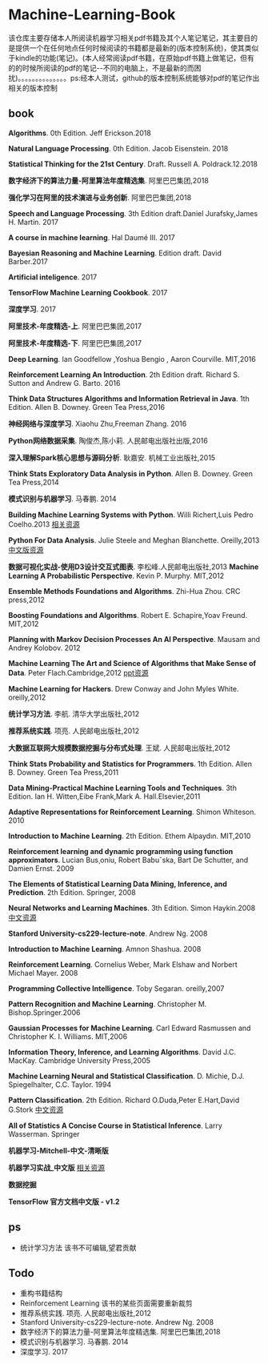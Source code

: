 # Machine-Learning-Book #


​	该仓库主要存储本人所阅读机器学习相关pdf书籍及其个人笔记笔记，其主要目的是提供一个在任何地点任何时候阅读的书籍都是最新的(版本控制系统)，使其类似于kindle的功能(笔记)。(本人经常阅读pdf书籍，在原始pdf书籍上做笔记，但有的的时候所阅读的pdf的笔记--不同的电脑上，不是最新的而困扰)。。。。。。。。。。。。。。ps\:经本人测试，github的版本控制系统能够对pdf的笔记作出相关的版本控制



## book ##

**Algorithms**. 0th Edition. Jeff Erickson.2018

**Natural Language Processing**. 0th Edition. Jacob Eisenstein. 2018

**Statistical Thinking for the 21st Century**. Draft. Russell A. Poldrack.12.2018

**数字经济下的算法力量-阿里算法年度精选集**. 阿里巴巴集团,2018

**强化学习在阿里的技术演进与业务创新**. 阿里巴巴集团,2018

**Speech and Language Processing**. 3th Edition draft.Daniel Jurafsky,James H. Martin. 2017

**A course in machine learning**. Hal Daumé III. 2017

**Bayesian Reasoning and Machine Learning**. Edition draft. David Barber.2017

**Artificial inteligence**. 2017

**TensorFlow Machine Learning Cookbook**. 2017

**深度学习**. 2017
 
**阿里技术-年度精选-上**. 阿里巴巴集团,2017

**阿里技术-年度精选-下**. 阿里巴巴集团,2017

**Deep Learning**. Ian Goodfellow ,Yoshua Bengio , Aaron Courville. MIT,2016

**Reinforcement Learning An Introduction**. 2th Edition draft. Richard S. Sutton and Andrew G. Barto. 2016

**Think Data Structures Algorithms and Information Retrieval in Java**. 1th Edition. Allen B. Downey. Green Tea Press,2016

**神经⽹络与深度学习**. Xiaohu Zhu,Freeman Zhang. 2016

**Python网络数据采集**. 陶俊杰,陈小莉. 人民邮电出版社出版,2016

**深入理解Spark核心思想与源码分析**. 耿嘉安. 机械工业出版社,2015

**Think Stats Exploratory Data Analysis in Python**. Allen B. Downey. Green Tea Press,2014

**模式识别与机器学习**. 马春鹏. 2014

**Building Machine Learning Systems with Python**. Willi Richert,Luis Pedro Coelho.2013 [相关资源](https://github.com/YSZYCF/Machine-Learning-Book-Resource/tree/master/Building%20Machine%20Learning%20Systems%20with%20Python)

**Python For Data Analysis**. Julie Steele and Meghan Blanchette. Oreilly,2013 [中文版资源](https://github.com/YSZYCF/Machine_Learning_Book_Pirated/blob/master/%E5%88%A9%E7%94%A8Python%E8%BF%9B%E8%A1%8C%E6%95%B0%E6%8D%AE%E5%88%86%E6%9E%90--%E4%B8%AD%E6%96%87%E7%89%88.pdf)


**数据可视化实战-使用D3设计交互式图表**. 李松峰.人民邮电出版社,2013
**Machine Learning A Probabilistic Perspective**. Kevin P. Murphy. MIT,2012

**Ensemble Methods Foundations and Algorithms**. Zhi-Hua Zhou. CRC press,2012

**Boosting Foundations and Algorithms**. Robert E. Schapire,Yoav Freund. MIT,2012

**Planning with Markov Decision Processes An AI Perspective**. Mausam and Andrey Kolobov. 2012

**Machine Learning The Art and Science of Algorithms that Make Sense of Data**. Peter Flach.Cambridge,2012 [ppt资源](https://github.com/YSZYCF/Machine-Learning-Book-Resource/tree/master/Machine%20Learning%20The%20Art%20and%20Science%20of%20Algorithms%20that%20Make%20Sense%20of%20Data)

**Machine Learning for Hackers**. Drew Conway and John Myles White. oreilly,2012

**统计学习方法**. 李航. 清华大学出版社,2012

**推荐系统实践**. 项亮. 人民邮电出版社,2012

**大数据互联网大规模数据挖掘与分布式处理**. 王斌. 人民邮电出版社,2012

**Think Stats Probability and Statistics for Programmers**. 1th Edition. Allen B. Downey. Green Tea Press,2011

**Data Mining-Practical Machine Learning Tools and Techniques**. 3th Edition. Ian H. Witten,Eibe Frank,Mark A. Hall.Elsevier,2011

**Adaptive Representations for Reinforcement Learning**. Shimon Whiteson. 2010

**Introduction to Machine Learning**. 2th Edition. Ethem Alpaydın. MIT,2010

**Reinforcement learning and dynamic programming using function approximators**. Lucian Bus¸oniu, Robert Babuˇska, Bart De Schutter, and Damien Ernst. 2009

**The Elements of Statistical Learning Data Mining, Inference, and Prediction**. 2th Edition. Springer, 2008

**Neural Networks and Learning Machines**. 3th Edition. Simon Haykin.2008 [中文资源](https://github.com/YSZYCF/Machine-Learning-Book-Resource/tree/master/Neural%20networks%20and%20learning%20machines)

**Stanford University-cs229-lecture-note**. Andrew Ng. 2008

**Introduction to Machine Learning**. Amnon Shashua. 2008

**Reinforcement Learning**. Cornelius Weber, Mark Elshaw and Norbert Michael Mayer. 2008

**Programming Collective Intelligence**. Toby Segaran. oreilly,2007

**Pattern Recognition and Machine Learning**. Christopher M. Bishop.Springer.2006

**Gaussian Processes for Machine Learning**. Carl Edward Rasmussen and Christopher K. I. Williams. MIT,2006

**Information Theory, Inference, and Learning Algorithms**. David J.C. MacKay. Cambridge University Press,2005

**Machine Learning Neural and Statistical Classification**. D. Michie, D.J. Spiegelhalter, C.C. Taylor. 1994

**Pattern Classification**. 2th Edition. Richard O.Duda,Peter E.Hart,David G.Stork [中文资源](https://github.com/YSZYCF/Machine_Learning_Book_Pirated/blob/master/%E6%A8%A1%E5%BC%8F%E5%88%86%E7%B1%BB-%E7%AC%AC%E4%BA%8C%E7%89%88.pdf)

**All of Statistics A Concise Course in Statistical Inference**. Larry Wasserman. Springer

**机器学习-Mitchell-中文-清晰版**

**机器学习实战_中文版**  [相关资源](https://github.com/YSZYCF/Machine-Learning-Book-Resource/tree/master/%E6%9C%BA%E5%99%A8%E5%AD%A6%E4%B9%A0%E5%AE%9E%E6%88%98)

**数据挖掘**

**TensorFlow 官方文档中文版 - v1.2**

## ps ##

* 统计学习方法 该书不可编辑,望君贡献

## Todo ##

* 重构书籍结构
* Reinforcement Learning 该书的某些页面需要重新裁剪
* 推荐系统实践. 项亮. 人民邮电出版社,2012
* Stanford University-cs229-lecture-note. Andrew Ng. 2008
* 数字经济下的算法力量-阿里算法年度精选集. 阿里巴巴集团,2018
* 模式识别与机器学习. 马春鹏. 2014
* 深度学习. 2017
